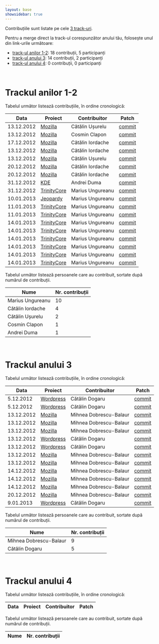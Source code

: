 ```yaml
---
layout: base
showsidebar: true
---
```


Contribuțiile sunt listate pe cele [3 track-uri][reg].

Pentru a merge direct la track-ul corespunzător anului tău, folosește unul din
link-urile următoare:

* [track-ul anilor 1-2](#trackul_anilor_12): 18 contribuții, 5 participanți
* [track-ul anului 3](#trackul_anului_3): 14 contribuții, 2 participanți
* [track-ul anului 4](#trackul_anului_4): 0 contribuții, 0 participanți

<div id="end">&nbsp;</div>

# Trackul anilor 1-2

Tabelul următor listează contribuțiile, în ordine cronologică:

|Data |Proiect | Contribuitor | Patch |
|-----|--------|--------------|-------|
|13.12.2012|[Mozilla][mozilla]|Cătălin Ușurelu|[commit](https://bugzilla.mozilla.org/show_bug.cgi?id=820197)|
|13.12.2012|[Mozilla][mozilla]|Cosmin Clapon|[commit](https://bugzilla.mozilla.org/show_bug.cgi?id=764996)|
|17.12.2012|[Mozilla][mozilla]|Cătălin Iordache|[commit](https://bugzilla.mozilla.org/show_bug.cgi?id=821396)|
|13.12.2012|[Mozilla][mozilla]|Cătălin Iordache|[commit](https://bugzilla.mozilla.org/show_bug.cgi?id=821901)|
|13.12.2012|[Mozilla][mozilla]|Cătălin Ușurelu|[commit](https://bugzilla.mozilla.org/show_bug.cgi?id=817846)|
|20.12.2012|[Mozilla][mozilla]|Cătălin Iordache|[commit](https://bugzilla.mozilla.org/show_bug.cgi?id=813019)|
|20.12.2012|[Mozilla][mozilla]|Cătălin Iordache|[commit](https://bugzilla.mozilla.org/show_bug.cgi?id=821269)|
|31.12.2012|[KDE][KDE]|Andrei Duma|[commit](https://git.reviewboard.kde.org/r/107984/)|
|31.12.2012|[TrinityCore][trinitycore]|Marius Ungureanu|[commit](https://github.com/TrinityCore/TrinityCore/pull/8812)|
|10.01.2013|[Jeopardy][jeopy]|Marius Ungureanu|[commit](https://github.com/dfilimon/Jeopy/pull/26)|
|11.01.2013|[TrinityCore][trinitycore]|Marius Ungureanu|[commit](https://github.com/TrinityCore/WowPacketParser/pull/95)|
|11.01.2013|[TrinityCore][trinitycore]|Marius Ungureanu|[commit](https://github.com/TrinityCore/TrinityCore/pull/8901)|
|14.01.2013|[TrinityCore][trinitycore]|Marius Ungureanu|[commit](https://github.com/TrinityCore/TrinityCore/pull/8930)|
|14.01.2013|[TrinityCore][trinitycore]|Marius Ungureanu|[commit](https://github.com/TrinityCore/WowPacketParser/pull/97)|
|14.01.2013|[TrinityCore][trinitycore]|Marius Ungureanu|[commit](https://github.com/TrinityCore/WowPacketParser/pull/98)|
|14.01.2013|[TrinityCore][trinitycore]|Marius Ungureanu|[commit](https://github.com/TrinityCore/TrinityCore/pull/8912)|
|14.01.2013|[TrinityCore][trinitycore]|Marius Ungureanu|[commit](https://github.com/TrinityCore/TrinityCore/pull/8915)|
|14.01.2013|[TrinityCore][trinitycore]|Marius Ungureanu|[commit](https://github.com/TrinityCore/WowPacketParser/pull/96)|

Tabelul următor listează persoanele care au contribuit, sortate după numărul
de contribuții.

|Nume | Nr. contribuții |
|-----|-----------------|
|Marius Ungureanu|10|
|Cătălin Iordache|4|
|Cătălin Ușurelu|2|
|Cosmin Clapon|1|
|Andrei Duma|1|

<div id="end">&nbsp;</div>

# Trackul anului 3

Tabelul următor listează contribuțiile, în ordine cronologică:

|Data |Proiect | Contribuitor | Patch |
|-----|--------|--------------|-------|
| 5.12.2012|[Wordpress][wordpress]|Cătălin Dogaru|[commit](http://core.trac.wordpress.org/ticket/22667)|
| 5.12.2012|[Wordpress][wordpress]|Cătălin Dogaru|[commit](http://core.trac.wordpress.org/ticket/22693)|
|13.12.2012|[Mozilla][mozilla]|Mihnea Dobrescu-Balaur|[commit](https://bugzilla.mozilla.org/show_bug.cgi?id=816035)|
|13.12.2012|[Mozilla][mozilla]|Mihnea Dobrescu-Balaur|[commit](https://bugzilla.mozilla.org/show_bug.cgi?id=816216)|
|13.12.2012|[Mozilla][mozilla]|Mihnea Dobrescu-Balaur|[commit](https://bugzilla.mozilla.org/show_bug.cgi?id=819482)|
|13.12.2012|[Wordpress][wordpress]|Cătălin Dogaru|[commit](http://core.trac.wordpress.org/ticket/19159)|
|13.12.2012|[Wordpress][wordpress]|Cătălin Dogaru|[commit](http://core.trac.wordpress.org/ticket/22839)|
|13.12.2012|[Mozilla][mozilla]|Mihnea Dobrescu-Balaur|[commit](https://bugzilla.mozilla.org/show_bug.cgi?id=821018)|
|13.12.2012|[Mozilla][mozilla]|Mihnea Dobrescu-Balaur|[commit](https://bugzilla.mozilla.org/show_bug.cgi?id=809109)|
|14.12.2012|[Mozilla][mozilla]|Mihnea Dobrescu-Balaur|[commit](https://bugzilla.mozilla.org/show_bug.cgi?id=742794)|
|14.12.2012|[Mozilla][mozilla]|Mihnea Dobrescu-Balaur|[commit](https://bugzilla.mozilla.org/show_bug.cgi?id=821863)|
|14.12.2012|[Mozilla][mozilla]|Mihnea Dobrescu-Balaur|[commit](https://bugzilla.mozilla.org/show_bug.cgi?id=802265)|
|20.12.2012|[Mozilla][mozilla]|Mihnea Dobrescu-Balaur|[commit](https://bugzilla.mozilla.org/show_bug.cgi?id=822739)|
| 9.01.2013|[Wordpress][wordpress]|Cătălin Dogaru|[commit](http://core.trac.wordpress.org/ticket/22975)|

Tabelul următor listează persoanele care au contribuit, sortate după numărul
de contribuții.

|Nume | Nr. contribuții |
|-----|-----------------|
|Mihnea Dobrescu-Balaur|9|
|Cătălin Dogaru|5|

<div id="end">&nbsp;</div>

# Trackul anului 4

Tabelul următor listează contribuțiile, în ordine cronologică:

|Data |Proiect | Contribuitor | Patch |
|-----|--------|--------------|-------|

Tabelul următor listează persoanele care au contribuit, sortate după numărul
de contribuții.

|Nume | Nr. contribuții |
|-----|-----------------|

<div id="end">&nbsp;</div>

[reg]: /regulament#structura "Regulament"
[wordpress]: http://wordpress.org/ "Wordpress"
[mozilla]: https://wiki.mozilla.org/Main_Page "Mozilla Project"
[KDE]: http://www.kde.org/ "KDE"
[trinitycore]: http://www.trinitycore.org/ "TrinityCore"
[jeopy]: https://github.com/dfilimon/Jeopy "Jeopardy"
